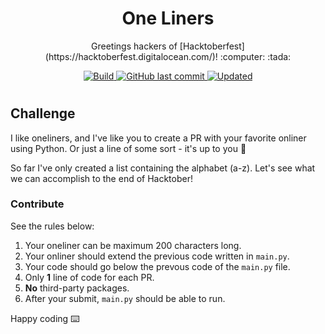 <h1 align="center">One Liners</h1>
<p align="center">Greetings hackers of [Hacktoberfest](https://hacktoberfest.digitalocean.com/)! :computer: :tada:</p>
<div align="center"> 
    <a href="https://github.com/claesgill/hacktoberfest-oneliners/actions?query=workflow%3ACI%2FCD+branch%3Amaster">
        <img alt="Build" src="https://github.com/claesgill/hacktoberfest-oneliners/workflows/CI/CD/badge.svg" />
    </a>
    <a href="https://github.com/claesgill/hacktoberfest-oneliners/commits">
        <img alt="GitHub last commit" src="https://img.shields.io/github/last-commit/claesgill/hacktoberfest-oneliners?label=updated">
    </a>
    <a href="https://github.com/claesgill/hacktoberfest-oneliners/commits">
        <img alt="Updated" src="https://img.shields.io/github/contributors/claesgill/hacktoberfest-oneliners" />
    </a>
</div>

#

## Challenge
I like oneliners, and I've like you to create a PR with your favorite onliner using Python. Or just a line of some sort - it's up to you :shrug: 

So far I've only created a list containing the alphabet (a-z). Let's see what we can accomplish to the end of Hacktober! 

### Contribute
See the rules below:

1. Your oneliner can be maximum 200 characters long.
2. Your onliner should extend the previous code written in `main.py`.
3. Your code should go below the prevous code of the `main.py` file.
4. Only **1** line of code for each PR.
5. **No** third-party packages.
6. After your submit, `main.py` should be able to run.

Happy coding :keyboard:
